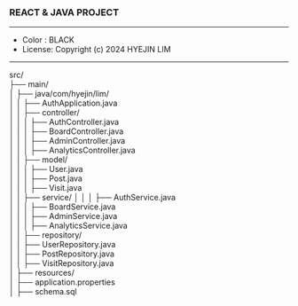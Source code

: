 ### REACT & JAVA PROJECT

------

- Color :  BLACK
- License: Copyright (c) 2024 HYEJIN LIM

------
src/ <br/>
├── main/ <br/>
│   ├── java/com/hyejin/lim/ <br/>
│   │   ├── AuthApplication.java <br/>
│   │   ├── controller/ <br/>
│   │   │   ├── AuthController.java <br/>
│   │   │   ├── BoardController.java <br/>
│   │   │   ├── AdminController.java <br/>
│   │   │   ├── AnalyticsController.java <br/>
│   │   ├── model/ <br/>
│   │   │   ├── User.java <br/>
│   │   │   ├── Post.java <br/>
│   │   │   ├── Visit.java <br/>
│   │   ├── service/
│   │   │   ├── AuthService.java <br/>
│   │   │   ├── BoardService.java <br/>
│   │   │   ├── AdminService.java <br/>
│   │   │   ├── AnalyticsService.java <br/>
│   │   ├── repository/ <br/>
│   │       ├── UserRepository.java <br/>
│   │       ├── PostRepository.java <br/>
│   │       ├── VisitRepository.java <br/>
│   ├── resources/ <br/>
│       ├── application.properties <br/>
│       ├── schema.sql <br/>
